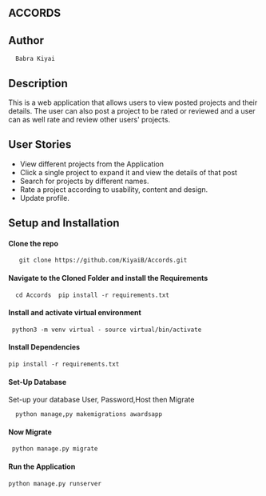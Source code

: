 ## ACCORDS

  ## Author
      Babra Kiyai

## Description

This is a web application that allows users to view posted projects and their details. The user can also post a project to be rated or reviewed and a user can as well rate and review other users' projects.

## User Stories
* View different projects from the Application
* Click a single project to expand it and view the details of that post
* Search for projects by different names.
* Rate a project according to usability, content and design.
* Update profile.

## Setup and Installation
#### Clone the repo
       
       git clone https://github.com/KiyaiB/Accords.git

#### Navigate to the Cloned Folder and install the Requirements
      
      cd Accords  pip install -r requirements.txt

#### Install and activate virtual environment
     
     python3 -m venv virtual - source virtual/bin/activate

#### Install Dependencies
    
    pip install -r requirements.txt

#### Set-Up Database

Set-up your database User, Password,Host then Migrate
      
      python manage,py makemigrations awardsapp

#### Now Migrate
     
     python manage.py migrate

#### Run the Application

    python manage.py runserver
    
